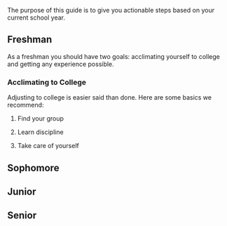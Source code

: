 The purpose of this guide is to give you actionable steps based on your current school year.

## Freshman
As a freshman you should have two goals: acclimating yourself to college and getting any experience possible.

### Acclimating to College
Adjusting to college is easier said than done. Here are some basics we recommend:

1) Find your group
 
2) Learn discipline 
3) Take care of yourself

## Sophomore

## Junior

## Senior
